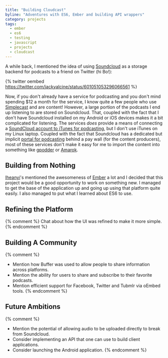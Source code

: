 ```yaml
---
title: "Building Cloudcast"
byline: "Adventures with ES6, Ember and building API wrappers"
category: projects
tags:
  - ember
  - es6
  - testing
  - javascript
  - projects
  - cloudcast
---
```


A while back, I mentioned the idea of using [Soundcloud][] as a storage backend for
podcasts to a friend on Twitter (hi Bo!):

{% twitter oembed https://twitter.com/jackyalcine/status/601051053296066561 %}

Now, if you don't already have a service for podcasting and you don't mind
spending $12 a month for the service, I know quite a few people who use
[Simplecast][] and are content! However, a large portion of the podcasts I end
up listening to are stored on Soundcloud. That, coupled with the fact that I
don't have Soundcloud installed on my Android or iOS devices makes it a bit
complicated for listening. The services _does_ provide a means of connecting a
[SoundCloud account to iTunes for podcasting][1], but I don't use iTunes on my
Linux laptop. Coupled with the fact that Soundcloud has a dedicated but 
implicit [portal for podcasting][2] behind a pay wall (for the content
producers), most of these services don't make it easy for me to import
the content into something like [gpodder][] or [Amarok][].

## Building from Nothing

[Iheanyi][]'s mentioned the awesomeness of [Ember][] a lot and I decided that
this project would be a good opportunity to work on something new. I managed to
get the base of the application up and going up using that platform quite
easily. I also managed to put what I learned about ES6 to use.

## Refining the Platform

{% comment %} Chat about how the UI was refined to make it more simple. {% endcomment %}

## Building A Community

{% comment %}
  * Mention how Buffer was used to allow people to share information across platforms.
  * Mention the ability for users to share and subscribe to their favorite podcasts.
  * Mention efficient support for Facebook, Twitter and Tubmlr via oEmbed tools.
{% endcomment %}

## Future Ambitions

{% comment %}
  * Mention the potential of allowing audio to be uploaded directly to break
    from Soundcloud.
  * Consider implementing an API that one can use to build client applications.
  * Consider launching the Android application.
{% endcomment %}

[simplecast]: https://simplecast.fm/
[soundcloud]: https://soundcloud.com/
[gpodder]: http://gpodder.net/
[amarok]: https://amarok.kde.org/
[iheanyi]: https://twitter.com/kwuchu
[ember]: http://emberjs.com/
[1]: http://help.soundcloud.com/customer/portal/articles/1209292-can-i-podcast-with-soundcloud-
[2]: https://soundcloud.com/for/podcasting
